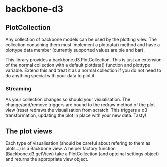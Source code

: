 # backbone-d3

## PlotCollection
Any collection of backbone models can be used by the plotting view. The collection containing 
them must implement a plotdata() method and have a plottype data member (currently supported 
values are pie and bar). 

This library provides a backbone.d3.PlotCollection. This is just an extension of the normal 
collection with a default plotdata() function and plottype variable. Extend this and treat it as 
a normal collection if you do not need to do anything special with your data to plot it. 
 
### Streaming
As your collection changes so should your visualisation. The change/add/remove triggers are bound 
to the redraw method of the plot view (reset redraws the visualisation from scratch. This triggers 
a d3 transformation, updating the plot in place with your new data. Tasty!


## The plot views
Each type of visualisation (should be careful about refering to them as plots...) is a Backbone
view. A helper factory function (Backbone.d3.getView) take a PlotCollection (and optoinal settings
object) and returns the appropriate view object. 
